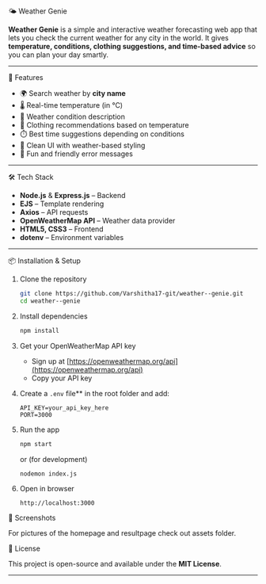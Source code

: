 

🌤️ Weather Genie

**Weather Genie** is a simple and interactive weather forecasting web app that lets you check the current weather for any city in the world. It gives **temperature, conditions, clothing suggestions, and time-based advice** so you can plan your day smartly.

---

🚀 Features

* 🌍 Search weather by **city name**
* 🌡️ Real-time temperature (in °C)
* 📝 Weather condition description
* 🧥 Clothing recommendations based on temperature
* ⏱️ Best time suggestions depending on conditions
* 🎨 Clean UI with weather-based styling
* 🔄 Fun and friendly error messages

---

 🛠️ Tech Stack

* **Node.js** & **Express.js** – Backend
* **EJS** – Template rendering
* **Axios** – API requests
* **OpenWeatherMap API** – Weather data provider
* **HTML5, CSS3** – Frontend
* **dotenv** – Environment variables

---

📦 Installation & Setup

1. Clone the repository

   ```bash
   git clone https://github.com/Varshitha17-git/weather--genie.git
   cd weather--genie
   ```

2. Install dependencies

   ```bash
   npm install
   ```

3. Get your OpenWeatherMap API key

   * Sign up at [https://openweathermap.org/api](https://openweathermap.org/api)
   * Copy your API key

4. Create a `.env` file** in the root folder and add:

   ```
   API_KEY=your_api_key_here
   PORT=3000
   ```

5. Run the app

   ```bash
   npm start
   ```

   or (for development)

   ```bash
   nodemon index.js
   ```

6. Open in browser

   ```
   http://localhost:3000
   ```

📸 Screenshots

 For pictures of the homepage and resultpage check out assets folder.

 📜 License

This project is open-source and available under the **MIT License**.

---


